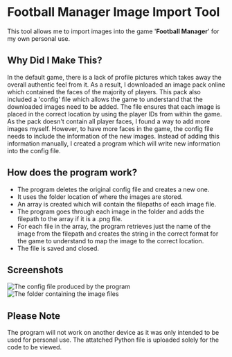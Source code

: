 # Football Manager Image Import Tool

This tool allows me to import images into the game '**Football Manager**' for my own personal use.

## Why Did I Make This?
In the default game, there is a lack of profile pictures which takes away the overall authentic feel from it. As a result, I downloaded an image pack online which contained the faces of the majority of players. This pack also included a 'config' file which allows the game to understand that the downloaded images need to be added. The file ensures that each image is placed in the correct location by using the player IDs from within the game.
As the pack doesn't contain all player faces, I found a way to add more images myself. However, to have more faces in the game, the config file needs to include the information of the new images. Instead of adding this information manually, I created a program which will write new information into the config file.
## How does the program work?

 - The program deletes the original config file and creates a new one.
 - It uses the folder location of where the images are stored.
 - An array is created which will contain the filepaths of each image file.
 - The program goes through each image in the folder and adds the filepath to the array if it is a .png file.
 - For each file in the array, the program retrieves just the name of the image from the filepath and creates the string in the correct format for the game to understand to map the image to the correct location.
 - The file is saved and closed.
## Screenshots

![The config file produced by the program](https://imgur.com/ant6Asg)
![The folder containing the image files](https://imgur.com/Pl7zBxP)
## Please Note
The program will not work on another device as it was only intended to be used for personal use. The attatched Python file is uploaded solely for the code to be viewed.
